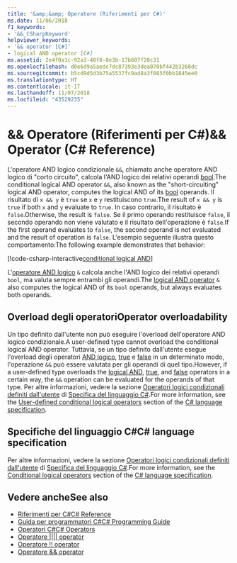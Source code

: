 ```yaml
---
title: '&amp;&amp; Operatore (Riferimenti per C#)'
ms.date: 11/06/2018
f1_keywords:
- '&&_CSharpKeyword'
helpviewer_keywords:
- '&& operator [C#]'
- logical AND operator [C#]
ms.assetid: 2e4f0a1c-92a3-40f8-8e3b-17b607f20c31
ms.openlocfilehash: d0e6d9a5aedc7dc87393e3dea070bf442b3268dc
ms.sourcegitcommit: b5cd9d5d3b75a5537fc9ad8a3f085f0bb1845ee0
ms.translationtype: HT
ms.contentlocale: it-IT
ms.lasthandoff: 11/07/2018
ms.locfileid: "43529235"
---
```

# <a name="ampamp-operator-c-reference"></a><span data-ttu-id="a5fb9-102">&amp;&amp; Operatore (Riferimenti per C#)</span><span class="sxs-lookup"><span data-stu-id="a5fb9-102">&amp;&amp; Operator (C# Reference)</span></span>

<span data-ttu-id="a5fb9-103">L'operatore AND logico condizionale `&&`, chiamato anche operatore AND logico di "corto circuito", calcola l'AND logico dei relativi operandi [bool](../keywords/bool.md).</span><span class="sxs-lookup"><span data-stu-id="a5fb9-103">The conditional logical AND operator `&&`, also known as the "short-circuiting" logical AND operator, computes the logical AND of its [bool](../keywords/bool.md) operands.</span></span> <span data-ttu-id="a5fb9-104">Il risultato di `x && y` è `true` se `x` e `y` restituiscono `true`.</span><span class="sxs-lookup"><span data-stu-id="a5fb9-104">The result of `x && y` is `true` if both `x` and `y` evaluate to `true`.</span></span> <span data-ttu-id="a5fb9-105">In caso contrario, il risultato è `false`.</span><span class="sxs-lookup"><span data-stu-id="a5fb9-105">Otherwise, the result is `false`.</span></span> <span data-ttu-id="a5fb9-106">Se il primo operando restituisce `false`, il secondo operando non viene valutato e il risultato dell'operazione è `false`.</span><span class="sxs-lookup"><span data-stu-id="a5fb9-106">If the first operand evaluates to `false`, the second operand is not evaluated and the result of operation is `false`.</span></span> <span data-ttu-id="a5fb9-107">L'esempio seguente illustra questo comportamento:</span><span class="sxs-lookup"><span data-stu-id="a5fb9-107">The following example demonstrates that behavior:</span></span>

[!code-csharp-interactive[conditional logical AND](~/samples/snippets/csharp/language-reference/operators/ConditionalLogicalOperatorsExamples.cs#And)]

<span data-ttu-id="a5fb9-108">L'[operatore AND logico](and-operator.md) `&` calcola anche l'AND logico dei relativi operandi `bool`, ma valuta sempre entrambi gli operandi.</span><span class="sxs-lookup"><span data-stu-id="a5fb9-108">The [logical AND operator](and-operator.md) `&` also computes the logical AND of its `bool` operands, but always evaluates both operands.</span></span>

## <a name="operator-overloadability"></a><span data-ttu-id="a5fb9-109">Overload degli operatori</span><span class="sxs-lookup"><span data-stu-id="a5fb9-109">Operator overloadability</span></span>

<span data-ttu-id="a5fb9-110">Un tipo definito dall'utente non può eseguire l'overload dell'operatore AND logico condizionale.</span><span class="sxs-lookup"><span data-stu-id="a5fb9-110">A user-defined type cannot overload the conditional logical AND operator.</span></span> <span data-ttu-id="a5fb9-111">Tuttavia, se un tipo definito dall'utente esegue l'overload degli operatori [AND logico](and-operator.md), [true](../keywords/true-operator.md) e [false](../keywords/false-operator.md) in un determinato modo, l'operazione `&&` può essere valutata per gli operandi di quel tipo.</span><span class="sxs-lookup"><span data-stu-id="a5fb9-111">However, if a user-defined type overloads the [logical AND](and-operator.md), [true](../keywords/true-operator.md), and [false](../keywords/false-operator.md) operators in a certain way, the `&&` operation can be evaluated for the operands of that type.</span></span> <span data-ttu-id="a5fb9-112">Per altre informazioni, vedere la sezione [Operatori logici condizionali definiti dall'utente](~/_csharplang/spec/expressions.md#user-defined-conditional-logical-operators) di [Specifica del linguaggio C#](../language-specification/index.md).</span><span class="sxs-lookup"><span data-stu-id="a5fb9-112">For more information, see the [User-defined conditional logical operators](~/_csharplang/spec/expressions.md#user-defined-conditional-logical-operators) section of the [C# language specification](../language-specification/index.md).</span></span>

## <a name="c-language-specification"></a><span data-ttu-id="a5fb9-113">Specifiche del linguaggio C#</span><span class="sxs-lookup"><span data-stu-id="a5fb9-113">C# language specification</span></span>

<span data-ttu-id="a5fb9-114">Per altre informazioni, vedere la sezione [Operatori logici condizionali definiti dall'utente](~/_csharplang/spec/expressions.md#conditional-logical-operators) di [Specifica del linguaggio C#](../language-specification/index.md).</span><span class="sxs-lookup"><span data-stu-id="a5fb9-114">For more information, see the [Conditional logical operators](~/_csharplang/spec/expressions.md#conditional-logical-operators) section of the [C# language specification](../language-specification/index.md).</span></span>

## <a name="see-also"></a><span data-ttu-id="a5fb9-115">Vedere anche</span><span class="sxs-lookup"><span data-stu-id="a5fb9-115">See also</span></span>

- [<span data-ttu-id="a5fb9-116">Riferimenti per C#</span><span class="sxs-lookup"><span data-stu-id="a5fb9-116">C# Reference</span></span>](../index.md)
- [<span data-ttu-id="a5fb9-117">Guida per programmatori C#</span><span class="sxs-lookup"><span data-stu-id="a5fb9-117">C# Programming Guide</span></span>](../../programming-guide/index.md)
- [<span data-ttu-id="a5fb9-118">Operatori C#</span><span class="sxs-lookup"><span data-stu-id="a5fb9-118">C# Operators</span></span>](index.md)
- [<span data-ttu-id="a5fb9-119">Operatore ||</span><span class="sxs-lookup"><span data-stu-id="a5fb9-119">|| operator</span></span>](conditional-or-operator.md)
- [<span data-ttu-id="a5fb9-120">Operatore \!</span><span class="sxs-lookup"><span data-stu-id="a5fb9-120">! operator</span></span>](logical-negation-operator.md)
- [<span data-ttu-id="a5fb9-121">Operatore &</span><span class="sxs-lookup"><span data-stu-id="a5fb9-121">& operator</span></span>](and-operator.md)
